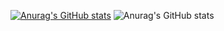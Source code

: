 [![Anurag's GitHub stats](https://github-readme-stats.vercel.app/api?username=ayaamghi)](https://github.com/anuraghazra/github-readme-stats)
![Anurag's GitHub stats](https://github-readme-stats.vercel.app/api?username=ayaamghi&count_private=true)
